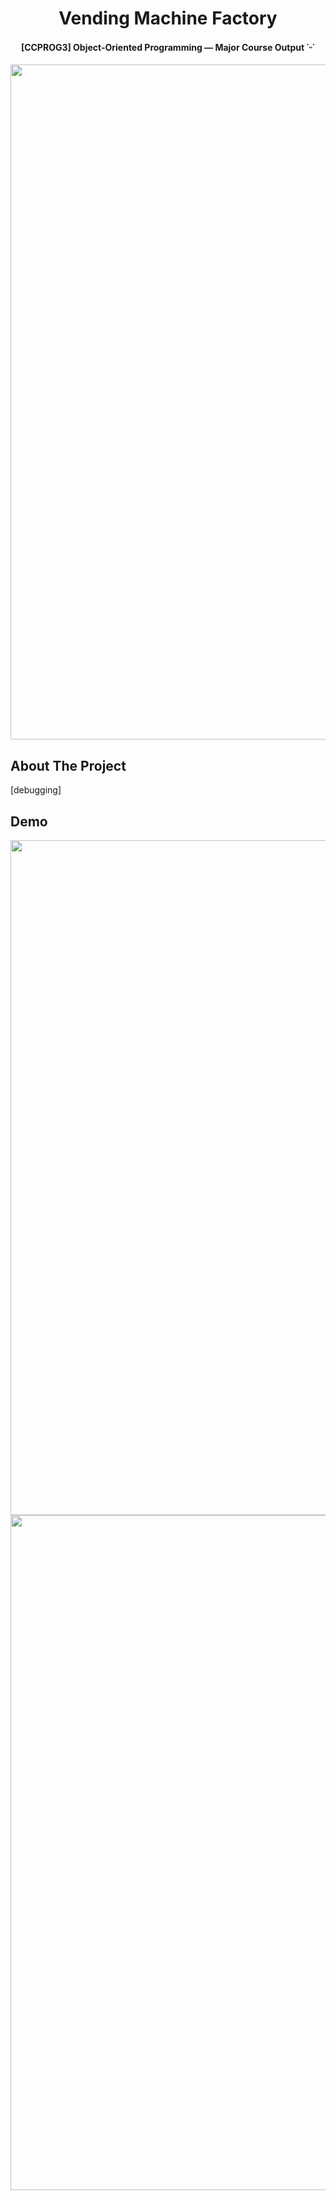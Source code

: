 <a name="readme-top"></a>
<h1 align="center">Vending Machine Factory</h3>
<h4 align="center">[CCPROG3] Object-Oriented Programming — Major Course Output ˙ᵕ˙</h4>
<div align="center"> <img src = "https://github.com/qndreali/Vending-Machine-Factory/assets/132218960/ad8e0563-a195-4371-b5ee-78af9a8f154a" width = "1080"></div>

## About The Project
[debugging]

## Demo
<img src = "https://github.com/qndreali/Vending-Machine-Factory/assets/132218960/586e5ba3-20a3-434a-929e-a907c4709860" width = "1080">
<img src = "https://github.com/qndreali/Vending-Machine-Factory/assets/132218960/287f8c8e-d2a9-46fb-ac28-3abc40080617" width = "1080">
